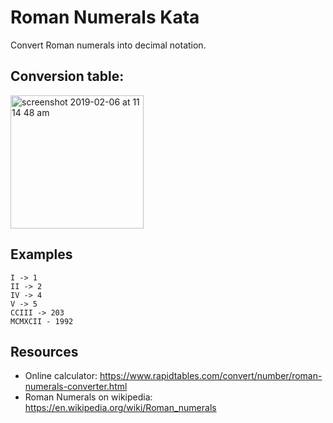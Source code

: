 # Roman Numerals Kata
Convert Roman numerals into decimal notation.

## Conversion table:

<img width="213" alt="screenshot 2019-02-06 at 11 14 48 am" src="https://user-images.githubusercontent.com/1797328/52334667-84ecf880-2a00-11e9-8034-6b4cc4c7528c.png">

## Examples

```
I -> 1
II -> 2
IV -> 4
V -> 5
CCIII -> 203
MCMXCII - 1992
```

## Resources

- Online calculator: https://www.rapidtables.com/convert/number/roman-numerals-converter.html
- Roman Numerals on wikipedia: https://en.wikipedia.org/wiki/Roman_numerals
